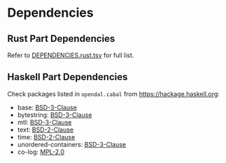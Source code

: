 # Dependencies

## Rust Part Dependencies

Refer to [DEPENDENCIES.rust.tsv](DEPENDENCIES.rust.tsv) for full list.

## Haskell Part Dependencies

Check packages listed in `opendal.cabal` from <https://hackage.haskell.org>:

- base: [BSD-3-Clause](https://hackage.haskell.org/package/base-4.19.0.0/src/LICENSE)
- bytestring: [BSD-3-Clause](https://hackage.haskell.org/package/bytestring-0.12.0.2/src/LICENSE)
- mtl: [BSD-3-Clause](https://hackage.haskell.org/package/mtl-2.3.1/src/LICENSE)
- text: [BSD-2-Clause](https://hackage.haskell.org/package/text-2.1/src/LICENSE)
- time: [BSD-2-Clause](https://hackage.haskell.org/package/time-1.12.2/src/LICENSE)
- unordered-containers: [BSD-3-Clause](https://hackage.haskell.org/package/unordered-containers-0.2.19.1/src/LICENSE)
- co-log: [MPL-2.0](https://hackage.haskell.org/package/co-log-0.6.0.2/src/LICENSE)
